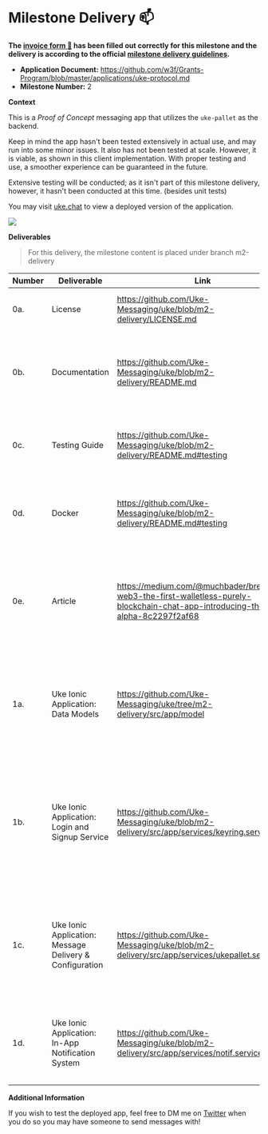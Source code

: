 # Milestone Delivery :mailbox:


**The [invoice form :pencil:](https://docs.google.com/forms/d/e/1FAIpQLSfmNYaoCgrxyhzgoKQ0ynQvnNRoTmgApz9NrMp-hd8mhIiO0A/viewform) has been filled out correctly for this milestone and the delivery is according to the official [milestone delivery guidelines](https://github.com/w3f/Grants-Program/blob/master/docs/milestone-deliverables-guidelines.md).**  

* **Application Document:** https://github.com/w3f/Grants-Program/blob/master/applications/uke-protocol.md
* **Milestone Number:** 2

**Context** 

This is a _Proof of Concept_ messaging app that utilizes the `uke-pallet` as the backend.  

Keep in mind the app hasn't been tested extensively in actual use, and may run into some minor issues.  It also has not been tested at scale.  However, it is viable, as shown in this client implementation. With proper testing and use, a smoother experience can be guaranteed in the future.

Extensive testing will be conducted; as it isn't part of this milestone delivery, however, it hasn't been conducted at this time. (besides unit tests)

You may visit [uke.chat](https://app.uke.chat/) to view a deployed version of the application.

![](https://miro.medium.com/max/1344/1*O4n27EuVfxk8YXu3Lv5ZiA.gif)

**Deliverables**
> For this delivery, the milestone content is placed under branch m2-delivery

| Number | Deliverable | Link | Notes |
| ------------- | ------------- | ------------- |------------- |
 0a. | License | https://github.com/Uke-Messaging/uke/blob/m2-delivery/LICENSE.md  | Registered under the Apache 2.0 license. |
| 0b.  | Documentation | https://github.com/Uke-Messaging/uke/blob/m2-delivery/README.md | README the repository contains all necessary documentation for testing and building the project.  | 
| 0c.  | Testing Guide | https://github.com/Uke-Messaging/uke/blob/m2-delivery/README.md#testing| Contains necessary instructions on running unit tests for the project. | 
| 0d.  | Docker | https://github.com/Uke-Messaging/uke/blob/m2-delivery/README.md#testing | Contains the instructions needed to also build and test the project via the provided `Dockerfile`. | 
| 0e.  | Article | https://medium.com/@muchbader/breaking-web3-the-first-walletless-purely-blockchain-chat-app-introducing-the-uke-alpha-8c2297f2af68 | A full blog post on Medium on how Uke was created, what powers it, and what exact work was completed on it (as well as future goals). | 
| 1a.  | Uke Ionic Application: Data Models | https://github.com/Uke-Messaging/uke/tree/m2-delivery/src/app/model | The data models represent data that come from the Substrate node, and is parsed accordingly for display. | 
| 1b.  |  Uke Ionic Application: Login and Signup Service | https://github.com/Uke-Messaging/uke/blob/m2-delivery/src/app/services/keyring.service.ts | These ensure that users can sign up and login as needed. A local account is generated and stored locally, as well as a username assigned to each user in association. | 
| 1c.  | Uke Ionic Application: Message Delivery & Configuration | https://github.com/Uke-Messaging/uke/blob/m2-delivery/src/app/services/ukepallet.service.ts | Messages are encrypted and sent, and fetched and decrypted when needed.  This service manages all API calls to the Substrate node. | 
| 1d.  | Uke Ionic Application: In-App Notification System | https://github.com/Uke-Messaging/uke/blob/m2-delivery/src/app/services/notif.service.ts | These utilize Ionic APIs to display in-app prompts and notifications, i.e a new message received. | 

**Additional Information**

If you wish to test the deployed app, feel free to DM me on [Twitter](https://twitter.com/baderyo_o) when you do so you may have someone to send messages with!  
